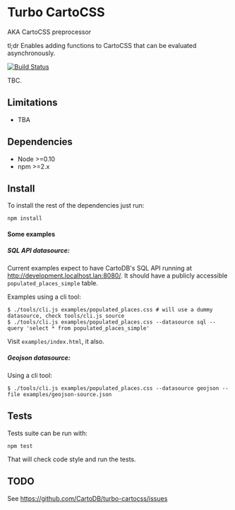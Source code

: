# Turbo CartoCSS

AKA CartoCSS preprocessor

tl;dr Enables adding functions to CartoCSS that can be evaluated asynchronously.

[![Build Status](https://travis-ci.org/CartoDB/turbo-cartocss.png?branch=master)](https://travis-ci.org/CartoDB/turbo-cartocss)

TBC.

## Limitations

 - TBA

## Dependencies

 * Node >=0.10
 * npm >=2.x

## Install

To install the rest of the dependencies just run:

```
npm install
```

#### Some examples

##### SQL API datasource:

Current examples expect to have CartoDB's SQL API running at http://development.localhost.lan:8080/. It should have a
publicly accessible `populated_places_simple` table.

Examples using a cli tool:

```shell
$ ./tools/cli.js examples/populated_places.css # will use a dummy datasource, check tools/cli.js source
$ ./tools/cli.js examples/populated_places.css --datasource sql --query 'select * from populated_places_simple'
```
Visit `examples/index.html`, it also.

##### Geojson datasource:

Using a cli tool:

```shell
$ ./tools/cli.js examples/populated_places.css --datasource geojson --file examples/geojson-source.json
```

## Tests

Tests suite can be run with:

```
npm test
```

That will check code style and run the tests.

## TODO

See https://github.com/CartoDB/turbo-cartocss/issues
